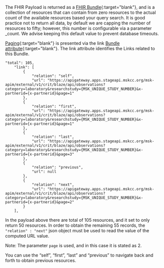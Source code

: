 The FHIR Payload is returned as a [FHIR Bundle](https://www.hl7.org/fhir/bundle.html){:target="blank"}, and is a collection of resources that can contain from zero resources to the actual count of the available resources based your query search. It is good practice not to return all data, by default we are capping the number of resources to fifty; however, this number is configurable via a parameter _count. We advise keeping this default value to prevent database timeouts.

[Paging](https://www.hl7.org/fhir/http.html#paging){:target="blank"} is presented via the link [Bundle attribute](https://www.hl7.org/fhir/bundle-definitions.html#Bundle.link){:target="blank"}. The link attribute identifies the Links related to this Bundle.

```
"total": 105,
    "link": [
        {
            "relation": "self",
            "url": "https://apigateway.apps.stageapi.mskcc.org/msk-apim/external/v1/crit/blaze/api/observations?category=laboratory&researchstudy={MSK_UNIQUE_STUDY_NUMBER}&x-partnerid={x-partnerid}&page=1"
        },
        {
            "relation": "first",
            "url": "https://apigateway.apps.stageapi.mskcc.org/msk-apim/external/v1/crit/blaze/api/observations?category=laboratory&researchstudy={MSK_UNIQUE_STUDY_NUMBER}&x-partnerid={x-partnerid}&page=1"
        },
        {
            "relation": "last",
            "url": "https://apigateway.apps.stageapi.mskcc.org/msk-apim/external/v1/crit/blaze/api/observations?category=laboratory&researchstudy={MSK_UNIQUE_STUDY_NUMBER}&x-partnerid={x-partnerid}&page=3"
        },
        {
            "relation": "previous",
            "url": null
        },
        {
            "relation": "next",
            "url": "https://apigateway.apps.stageapi.mskcc.org/msk-apim/external/v1/crit/blaze/api/observations?category=laboratory&researchstudy={MSK_UNIQUE_STUDY_NUMBER}&x-partnerid={x-partnerid}&page=2"
        }
    ],
```

In the payload above there are total of 105 resources, and it set to only return 50 resources. In order to obtain the remaining 55 records, the `"relation" : "next"` json object must be used to read the value of the computed URL value.   

Note: The parameter `page` is used, and in this case it is stated as 2.  

You can use the “self”, “first”, “last” and “previous” to navigate back and forth to obtain previous resources.  

